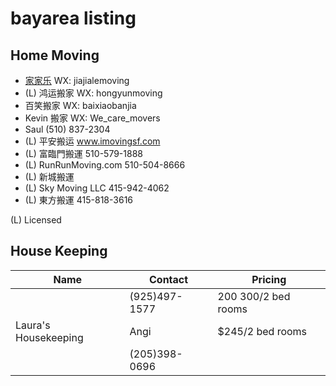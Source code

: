 # bayarea listing

## Home Moving

- [家家乐](moving/jiajiale) WX: jiajialemoving
- (L) 鸿运搬家 WX: hongyunmoving
- 百笑搬家 WX: baixiaobanjia
- Kevin 搬家 WX: We_care_movers
- Saul (510) 837-2304
- (L) 平安搬运 www.imovingsf.com
- (L) 富臨門搬運 510-579-1888
- (L) RunRunMoving.com 510-504-8666 
- (L) 新城搬運
- (L) Sky Moving LLC 415-942-4062
- (L) 東方搬運 415-818-3616

(L) Licensed

## House Keeping

| Name | Contact | Pricing | 
| --- | --- | --- |
| | (925)497-1577 | $200~$300/2 bed rooms |
| Laura's Housekeeping | Angi | $245/2 bed rooms |
| | (205)398-0696 | |
